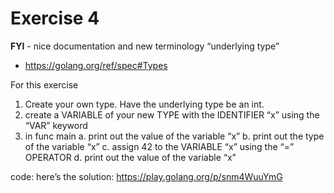 # Exercise 4

**FYI** - nice documentation and new terminology “underlying type”
- https://golang.org/ref/spec#Types

For this exercise
1. Create your own type. Have the underlying type be an int.
2. create a VARIABLE of your new TYPE with the IDENTIFIER “x” using the “VAR” keyword
3. in func main
  a. print out the value of the variable “x”
  b. print out the type of the variable “x”
  c. assign 42 to the VARIABLE “x” using the “=” OPERATOR
  d. print out the value of the variable “x”

code: here’s the solution: https://play.golang.org/p/snm4WuuYmG
